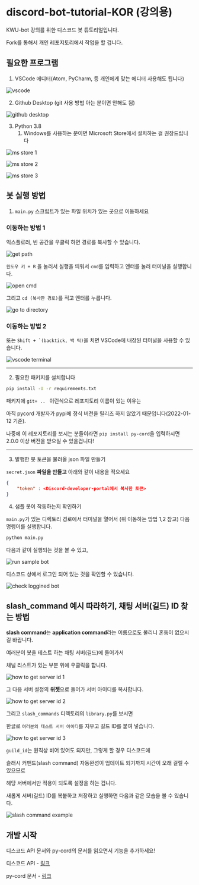 # discord-bot-tutorial-KOR (강의용)

KWU-bot 강의를 위한 디스코드 봇 튜토리얼입니다.

Fork를 통해서 개인 레포지토리에서 작업을 할 겁니다.

## 필요한 프로그램

1. VSCode 에디터(Atom, PyCharm, 등 개인에게 맞는 에디터 사용해도 됩니다)

![vscode](./readme_img/vscode-install.png)

2. Github Desktop (git 사용 방법 아는 분이면 안해도 됨)

![github desktop](./readme_img/github-desktop-install.png)

3. Python 3.8
   1. Windows를 사용하는 분이면 Microsoft Store에서 설치하는 걸 권장드립니다

![ms store 1](./readme_img/ms-store.png)

![ms store 2](./readme_img/ms-store-search.png)

![ms store 3](./readme_img/ms-store-python38.png)

## 봇 실행 방법

1. `main.py` 스크립트가 있는 파일 위치가 있는 곳으로 이동하세요

### 이동하는 방법 1

익스플로러, 빈 공간을 우클릭 하면 경로를 복사할 수 있습니다.

![get path](./readme_img/path-1.png)

`윈도우 키 + R` 을 눌러서 실행을 띄워서 `cmd`를 입력하고 엔터를 눌러 터미널을 실행합니다.

![open cmd](./readme_img/cmd.png)

그리고 `cd (복사한 경로)`를 적고 엔터를 누릅니다.

![go to directory](./readme_img/go-to-dir.png)

### 이동하는 방법 2

또는 ``Shift + `(backtick, 백 틱)``을 치면 VSCode에 내장된 터미널을 사용할 수 있습니다.

![vscode terminal](./readme_img/vscode-terminal.png)

-----

2. 필요한 패키지를 설치합니다

```sh
pip install -U -r requirements.txt
```

패키지에 `git+ .. ` 이런식으로 레포지토리 이름이 있는 이유는

아직 pycord 개발자가 pypi에 정식 버전을 릴리즈 하지 않았기 때문입니다(2022-01-12 기준).

나중에 이 레포지토리를 보시는 분들이라면 `pip install py-cord`을 입력하시면 2.0.0 이상 버전을 받으실 수 있을겁니다!

-----

3. 발행한 봇 토큰을 불러올 json 파일 만들기

`secret.json` **파일을 만들고** 아래와 같이 내용을 적으세요

```json
{
    "token" : <Discord-developer-portal에서 복사한 토큰>
}
```

4. 샘플 봇이 작동하는지 확인하기

`main.py`가 있는 디렉토리 경로에서 터미널을 열어서 (위 이동하는 방법 1,2 참고) 다음 명령어를 실행합니다.

```sh
python main.py
```

다음과 같이 실행되는 것을 볼 수 있고,

![run sample bot](./readme_img/run-sample.png)

디스코드 상에서 로그인 되어 있는 것을 확인할 수 있습니다.

![check loggined bot](./readme_img/bot-logged-in.png)

## slash_command 예시 따라하기, 채팅 서버(길드) ID 찾는 방법

**slash command**는 **application command**라는 이름으로도 불리니 혼동이 없으시길 바랍니다.

여러분이 봇을 테스트 하는 채팅 서버(길드)에 들어가서

채널 리스트가 있는 부분 위에 우클릭을 합니다.

![how to get server id 1](./readme_img/get_server_id_1.png)

그 다음 서버 설정의 **위젯**으로 들어가 서버 아이디를 복사합니다.

![how to get server id 2](./readme_img/get_server_id_2.png)

그리고 `slash_commands` 디렉토리의 `library.py`를 보시면

한글로 `여러분의 테스트 서버 아이디`를 지우고 길드 ID를 붙여 넣습니다.

![how to get server id 3](./readme_img/get_server_id_3.png)

`guild_id`는 원칙상 비어 있어도 되지만, 그렇게 할 경우 디스코드에

슬래시 커맨드(slash command) 자동완성이 업데이트 되기까지 시간이 오래 걸릴 수 있으므로

해당 서버에서만 적용이 되도록 설정을 하는 겁니다.

새롭게 서버(길드) ID를 복붙하고 저장하고 실행하면 다음과 같은 모습을 볼 수 있습니다.

![slash command example](./readme_img/slash_command_example.png)

## 개발 시작

디스코드 API 문서와 py-cord의 문서를 읽으면서 기능을 추가하세요!

디스코드 API - [링크](https://discord.com/developers/docs/intro)

py-cord 문서 - [링크](https://docs.pycord.dev/en/master/)